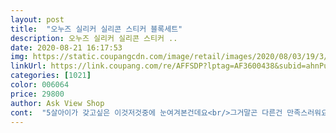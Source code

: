 ```yaml
---
layout: post 
title:  "오누즈 실리커 실리콘 스티커 블록세트" 
description: 오누즈 실리커 실리콘 스티커 ..
date: 2020-08-21 16:17:53 
img: https://static.coupangcdn.com/image/retail/images/2020/08/03/19/3/20c6cc62-a8ed-40e5-915d-f2e34e6bd8c4.jpg 
linkUrl: https://link.coupang.com/re/AFFSDP?lptag=AF3600438&subid=ahnPublicAsk&pageKey=1449527719&itemId=2496539238&vendorItemId=70645336682&traceid=V0-113-4877952ccfee0057 
categories: [1021] 
color: 006064 
price: 29800 
author: Ask View Shop 
cont:  "5살아이가 갖고싶은 이것저것중에 눈여겨본건데요<br/>그거말곤 다른건 만족스러워요<br/>근데 생각보다 잘떨어져요<br/>너무 너무 좋아합니다<br/>둘째도 나름 막 붙이고 신나서 자랑하고요<br/>만들다가 손으로 옆에 붙인 실리커 꼭지 건드려도 떼지고 오가다 꼭지 건드리면 툭떨어집니다.<br/>.<br/><br/>무슨 시리즈 장난감보다 이런종류의 놀이가<br/>밖에서 퀵보드 타다 넘어져 움직이지도 못한 아이<br/>부속이 작아 금방 잃어버릴까봐 걱정되요<br/>붙였다 떼었다 여러가지 만들며 놀기 좋을거같아 주문해봤어요<br/>아이도 그림보며 만들어보고<br/>아이들은 좋아해요 한번씩 자꾸 떨어지면 속상해하지만요 ㅎㅎ<br/>아이에게 도움이 많이 될거같네요<br/>야광기능도 확인해봅니다<br/>얼마나 갖고 싶었는지... <br/>.<br/>.<br/><br/>엄청 좋아합니다<br/>유리창에 붙여보고 떼보고 이것저것 만들며 한참을 놀고<br/>유리창에 해보고 싶다고<br/>유리창에도 잘 붙어서 여기저기 붙이네요ㅎ<br/>일어서게 하는 제품입니다ㅎㅎ<br/>잘 가지고 놀게요 감사합니다!<br/>처음 첨부된 밑그림에 한번 해보더니<br/>초4 여학생이 구입했습니다<br/>쿠팡에도 있기에 구매해봤습니다<br/>텔레비젼 선전만 보면 어찌나 갖고 싶은게 많은지.<br/>.<br/><br/>특히 야광보고싶다고 산거라 5단장에 붙여준건데<br/>티비 광고보고 큰애가 갖고싶어하더라고요<br/>혼자서 모양도 만들어 보고 하네요<br/>" 
---
```

